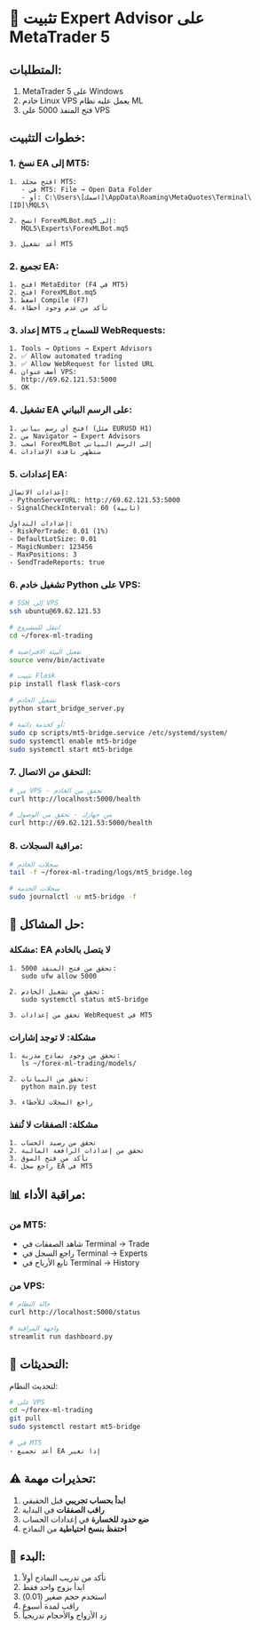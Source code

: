 # 🤖 تثبيت Expert Advisor على MetaTrader 5

## المتطلبات:
1. MetaTrader 5 على Windows
2. خادم Linux VPS يعمل عليه نظام ML
3. فتح المنفذ 5000 على VPS

## خطوات التثبيت:

### 1. نسخ EA إلى MT5:

```
1. افتح مجلد MT5:
   - في MT5: File → Open Data Folder
   - أو: C:\Users\[اسمك]\AppData\Roaming\MetaQuotes\Terminal\[ID]\MQL5\

2. انسخ ForexMLBot.mq5 إلى:
   MQL5\Experts\ForexMLBot.mq5

3. أعد تشغيل MT5
```

### 2. تجميع EA:

```
1. افتح MetaEditor (F4 في MT5)
2. افتح ForexMLBot.mq5
3. اضغط Compile (F7)
4. تأكد من عدم وجود أخطاء
```

### 3. إعداد MT5 للسماح بـ WebRequests:

```
1. Tools → Options → Expert Advisors
2. ✅ Allow automated trading
3. ✅ Allow WebRequest for listed URL
4. أضف عنوان VPS:
   http://69.62.121.53:5000
5. OK
```

### 4. تشغيل EA على الرسم البياني:

```
1. افتح أي رسم بياني (مثل EURUSD H1)
2. من Navigator → Expert Advisors
3. اسحب ForexMLBot إلى الرسم البياني
4. ستظهر نافذة الإعدادات
```

### 5. إعدادات EA:

```
إعدادات الاتصال:
- PythonServerURL: http://69.62.121.53:5000
- SignalCheckInterval: 60 (ثانية)

إعدادات التداول:
- RiskPerTrade: 0.01 (1%)
- DefaultLotSize: 0.01
- MagicNumber: 123456
- MaxPositions: 3
- SendTradeReports: true
```

### 6. تشغيل خادم Python على VPS:

```bash
# SSH إلى VPS
ssh ubuntu@69.62.121.53

# انتقل للمشروع
cd ~/forex-ml-trading

# تفعيل البيئة الافتراضية
source venv/bin/activate

# تثبيت Flask
pip install flask flask-cors

# تشغيل الخادم
python start_bridge_server.py

# أو كخدمة دائمة:
sudo cp scripts/mt5-bridge.service /etc/systemd/system/
sudo systemctl enable mt5-bridge
sudo systemctl start mt5-bridge
```

### 7. التحقق من الاتصال:

```bash
# من VPS - تحقق من الخادم
curl http://localhost:5000/health

# من جهازك - تحقق من الوصول
curl http://69.62.121.53:5000/health
```

### 8. مراقبة السجلات:

```bash
# سجلات الخادم
tail -f ~/forex-ml-trading/logs/mt5_bridge.log

# سجلات الخدمة
sudo journalctl -u mt5-bridge -f
```

## 🔧 حل المشاكل:

### مشكلة: EA لا يتصل بالخادم
```
1. تحقق من فتح المنفذ 5000:
   sudo ufw allow 5000

2. تحقق من تشغيل الخادم:
   sudo systemctl status mt5-bridge

3. تحقق من إعدادات WebRequest في MT5
```

### مشكلة: لا توجد إشارات
```
1. تحقق من وجود نماذج مدربة:
   ls ~/forex-ml-trading/models/

2. تحقق من البيانات:
   python main.py test

3. راجع السجلات للأخطاء
```

### مشكلة: الصفقات لا تُنفذ
```
1. تحقق من رصيد الحساب
2. تحقق من إعدادات الرافعة المالية
3. تأكد من فتح السوق
4. راجع سجل EA في MT5
```

## 📊 مراقبة الأداء:

### من MT5:
- شاهد الصفقات في Terminal → Trade
- راجع السجل في Terminal → Experts
- تابع الأرباح في Terminal → History

### من VPS:
```bash
# حالة النظام
curl http://localhost:5000/status

# واجهة المراقبة
streamlit run dashboard.py
```

## 🔄 التحديثات:

لتحديث النظام:
```bash
# على VPS
cd ~/forex-ml-trading
git pull
sudo systemctl restart mt5-bridge

# في MT5
- أعد تجميع EA إذا تغير
```

## ⚠️ تحذيرات مهمة:

1. **ابدأ بحساب تجريبي** قبل الحقيقي
2. **راقب الصفقات** في البداية
3. **ضع حدود للخسارة** في إعدادات الحساب
4. **احتفظ بنسخ احتياطية** من النماذج

## 🚀 البدء:

1. تأكد من تدريب النماذج أولاً
2. ابدأ بزوج واحد فقط
3. استخدم حجم صغير (0.01)
4. راقب لمدة أسبوع
5. زد الأزواج والأحجام تدريجياً